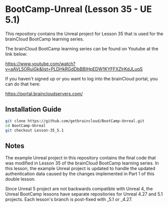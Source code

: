 # BootCamp-Unreal (Lesson 35 - UE 5.1)

This repository contains the Unreal project for Lesson 35 that is used for the brainCloud BootCamp learning series.

The brainCloud BootCamp learning series can be found on Youtube at the link below:

https://www.youtube.com/watch?v=aAVL5ORuiGk&list=PLDHkRGdDbBBIHpEDW1KYFFXZlrKdJLuqS


If you haven't signed up or you want to log into the brainCloud portal, you can do that here:

https://portal.braincloudservers.com/


## Installation Guide

```bash
git clone https://github.com/getbraincloud/BootCamp-Unreal.git
cd BootCamp-Unreal
git checkout Lesson-35_5.1
```

## Notes

The example Unreal project in this repository contains the final code that was modified in Lesson 35 of the brainCloud BootCamp learning series. In this lesson, the example Unreal project is updated to handle the updated authentication data caused by the changes implemented in Part 1 of this double lesson.

Since Unreal 5 project are not backwards compatible with Unreal 4, the Unreal BootCamp lessons have separate repositories for Unreal 4.27 and 5.1 projects. Each lesson's branch is post-fixed with _5.1 or _4.27.
